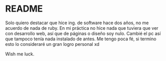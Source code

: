 # README

Solo quiero destacar que hice ing. de software hace dos años, no me acuerdo de nada de ruby. En mi práctica no hice nada que tuviera que ver con desarrollo web, así que de páginas o diseño soy nulo. Cambié el pc así que tampoco tenía nada instalado de antes.
Me tengo poca fé, si termino esto lo consideraré un gran logro personal xd

Wish me luck.
